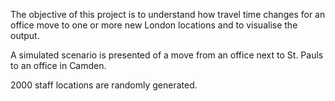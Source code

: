 The objective of this project is to understand how travel time changes for an office move to one or more new London locations and to visualise the output.

A simulated scenario is presented of a move from an office next to St. Pauls to an office in Camden.

2000 staff locations are randomly generated.
